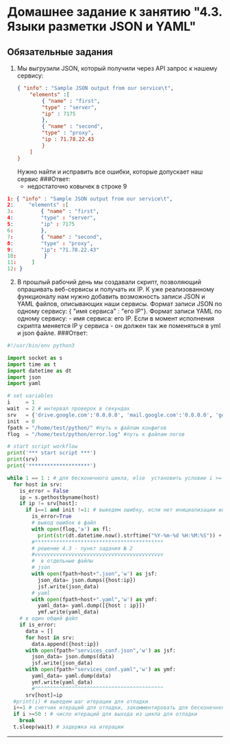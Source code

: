 # Домашнее задание к занятию "4.3. Языки разметки JSON и YAML"

## Обязательные задания

1. Мы выгрузили JSON, который получили через API запрос к нашему сервису:
	```json
    { "info" : "Sample JSON output from our service\t",
        "elements" :[
            { "name" : "first",
            "type" : "server",
            "ip" : 7175 
            },
            { "name" : "second",
            "type" : "proxy",
            "ip : 71.78.22.43
            }
        ]
    }
	```
   Нужно найти и исправить все ошибки, которые допускает наш сервис
###Ответ:
   - недостаточно ковычек в строке 9
 ```json
 1: { "info" : "Sample JSON output from our service\t",
 2:     "elements" :[
 3:         { "name" : "first",
 4:         "type" : "server",
 5:         "ip" : 7175 
 6:         },
 7:         { "name" : "second",
 8:         "type" : "proxy",
 9:         "ip": "71.78.22.43"
10:         }
11:     ]
12: }
 ```

2. В прошлый рабочий день мы создавали скрипт, позволяющий опрашивать веб-сервисы и получать их IP. К уже реализованному функционалу нам нужно добавить возможность записи JSON и YAML файлов, описывающих наши сервисы. Формат записи JSON по одному сервису: { "имя сервиса" : "его IP"}. Формат записи YAML по одному сервису: - имя сервиса: его IP. Если в момент исполнения скрипта меняется IP у сервиса - он должен так же поменяться в yml и json файле.
###Ответ:
```python
#!/usr/bin/env python3

import socket as s
import time as t
import datetime as dt
import json
import yaml

# set variables 
i     = 1
wait  = 2 # интервал проверок в секундах
srv   = {'drive.google.com':'0.0.0.0', 'mail.google.com':'0.0.0.0', 'google.com':'0.0.0.0'}
init  = 0
fpath = "/home/test/python/" #путь к файлам конфигов
flog  = "/home/test/python/error.log" #путь к файлам логов

# start script workflow
print('*** start script ***')
print(srv)
print('********************')

while 1 == 1 : # для бесконечного цикла, else  установить условие i >= cилу требуемых итераций
  for host in srv:
    is_error = False 
    ip = s.gethostbyname(host)
    if ip != srv[host]:
      if i==1 and init !=1: # выведем ошибку, если нет инициализации или есть иниц. и не первый шаг
        is_error=True
        # вывод ошибок в файл
        with open(flog,'a') as fl:
          print(str(dt.datetime.now().strftime("%Y-%m-%d %H:%M:%S")) +' [ERROR] ' + str(host) +' IP mistmatch: '+srv[host]+' '+ip,file=fl)
        #******************************************
        # решение 4.3 - пункт задания № 2
        #vvvvvvvvvvvvvvvvvvvvvvvvvvvvvvvvvvvvvvvvvv
        #  в отдельные файлы
        # json
        with open(fpath+host+".json",'w') as jsf:
          json_data= json.dumps({host:ip})
          jsf.write(json_data) 
        # yaml
        with open(fpath+host+".yaml",'w') as ymf:
          yaml_data= yaml.dump([{host : ip}])
          ymf.write(yaml_data) 
    # в один общий файл     
    if is_error:
      data = []  
      for host in srv:  
        data.append({host:ip})
      with open(fpath+"services_conf.json",'w') as jsf:
        json_data= json.dumps(data)
        jsf.write(json_data)
      with open(fpath+"services_conf.yaml",'w') as ymf:
        yaml_data= yaml.dump(data)
        ymf.write(yaml_data)
        #^^^^^^^^^^^^^^^^^^^^^^^^^^^^^^^^^^^^^^^^^^
      srv[host]=ip
  #print(i) # выведем шаг итерации для отладки
  i+=1 # счетчик итераций для отладки, закомментировать для бесконечного цикла
  if i >=50 : # число итераций для выхода из цикла для отладки
    break
  t.sleep(wait) # задержка на итерации 
```
---